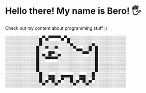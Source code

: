 # Hello there! My name is Bero! 🖐️
Check out my content about programming stuff :)


░░░░░░░░░░░▄▀▄▀▀▀▀▄▀▄░░░░░░░░░░░░░░░░░░
░░░░░░░░░░░█░░░░░░░░▀▄░░░░░░▄░░░░░░░░░░
░░░░░░░░░░█░░▀░░▀░░░░░▀▄▄░░█░█░░░░░░░░░
░░░░░░░░░░█░▄░█▀░▄░░░░░░░▀▀░░█░░░░░░░░░
░░░░░░░░░░█░░▀▀▀▀░░░░░░░░░░░░█░░░░░░░░░
░░░░░░░░░░█░░░░░░░░░░░░░░░░░░█░░░░░░░░░
░░░░░░░░░░█░░░░░░░░░░░░░░░░░░█░░░░░░░░░
░░░░░░░░░░░█░░▄▄░░▄▄▄▄░░▄▄░░█░░░░░░░░░░
░░░░░░░░░░░█░▄▀█░▄▀░░█░▄▀█░▄▀░░░░░░░░░░
░░░░░░░░░░░░▀░░░▀░░░░░▀░░░▀░░░░░░░░░░░░
